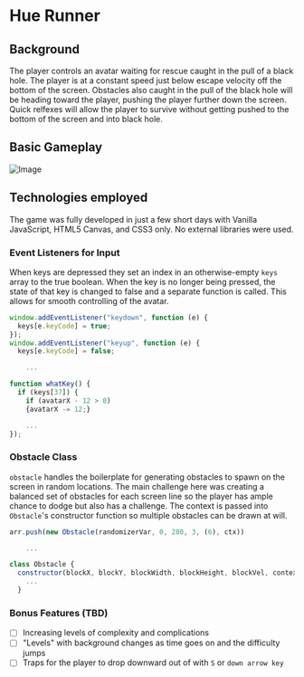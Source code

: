 # Hue Runner

## Background
  The player controls an avatar waiting for rescue caught in the pull of a black hole. The player is at a constant speed just below escape velocity off the bottom of the screen. Obstacles also caught in the pull of the black hole will be heading toward the player, pushing the player further down the screen. Quick relfexes will allow the player to survive without getting pushed to the bottom of the screen and into black hole.

## Basic Gameplay
![Image](./docs/Escape-Velocity-Gameplay-Atom-C.gif)

## Technologies employed
  The game was fully developed in just a few short days with Vanilla JavaScript, HTML5 Canvas, and CSS3 only. No external libraries were used.

### Event Listeners for Input
  When keys are depressed they set an index in an otherwise-empty `keys` array to the true boolean. When the key is no longer being pressed, the state of that key is changed to false and a separate function is called. This allows for smooth controlling of the avatar.

  ```js
  window.addEventListener("keydown", function (e) {
    keys[e.keyCode] = true;
  });
  window.addEventListener("keyup", function (e) {
    keys[e.keyCode] = false;

      ...

  function whatKey() {
    if (keys[37]) {
      if (avatarX - 12 > 0)
      {avatarX -= 12;}

      ...
  });
  ```

### Obstacle Class
  `obstacle` handles the boilerplate for generating obstacles to spawn on the screen in random locations. The main challenge here was creating a balanced set of obstacles for each screen line so the player has ample chance to dodge but also has a challenge. The context is passed into `Obstacle`'s constructor function so multiple obstacles can be drawn at will.

  ```js
  arr.push(new Obstacle(randomizerVar, 0, 280, 3, (6), ctx))

      ...

  class Obstacle {
    constructor(blockX, blockY, blockWidth, blockHeight, blockVel, context) {
      ...
    }
  ```




### Bonus Features (TBD)
  - [ ] Increasing levels of complexity and complications
  - [ ] "Levels" with background changes as time goes on and the difficulty jumps
  - [ ] Traps for the player to drop downward out of with `S` or `down arrow key`
